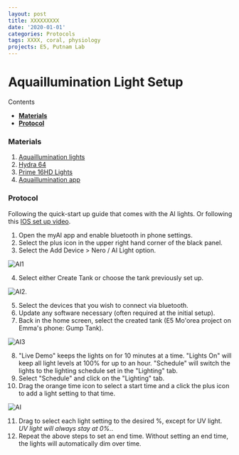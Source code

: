 ```yaml
---
layout: post
title: XXXXXXXXX
date: '2020-01-01'
categories: Protocols
tags: XXXX, coral, physiology
projects: E5, Putnam Lab
---
```


# Aquaillumination Light Setup

Contents  
- [**Materials**](#Materials)    
- [**Protocol**](#Protocol)   


### <a name="Materials"></a> **Materials**

1. [Aquaillumination lights](https://www.aquaillumination.com/)
2. [Hydra 64](https://www.aquaillumination.com/products/hydra)
3. [Prime 16HD Lights](https://www.aquaillumination.com/products/prime)
4. [Aquaillumination app](https://www.aquaillumination.com/app)


### <a name="Protocol"></a> **Protocol**

Following the quick-start up guide that comes with the AI lights. Or following this [IOS set up video](https://www.youtube.com/watch?v=mwgczcSULTk).

1. Open the myAI app and enable bluetooth in phone settings.  
2. Select the plus icon in the upper right hand corner of the black panel.  
3. Select the Add Device > Nero / AI Light option.

![AI1](https://github.com/urol-e5/protocols/blob/master/images/AI_5.PNG?raw=true)

4. Select either Create Tank or choose the tank previously set up.  

![AI2](https://github.com/urol-e5/protocols/blob/master/images/AI_1.PNG?raw=true).

5. Select the devices that you wish to connect via bluetooth.  
6. Update any software necessary (often required at the initial setup).  
7. Back in the home screen, select the created tank (E5 Mo'orea project on Emma's phone: Gump Tank).

![AI3](https://github.com/urol-e5/protocols/blob/master/images/AI_2.PNG?raw=true)

8. "Live Demo" keeps the lights on for 10 minutes at a time. "Lights On" will keep all light levels at 100% for up to an hour. "Schedule" will switch the lights to the lighting schedule set in the "Lighting" tab.  
9. Select "Schedule" and click on the "Lighting" tab.  
10. Drag the orange time icon to select a start time and a click the plus icon to add a light setting to that time.  

![AI](https://github.com/urol-e5/protocols/blob/master/images/AI_3.PNG?raw=true)

11. Drag to select each light setting to the desired %, except for UV light. *UV light will always stay at 0%.*.  
12. Repeat the above steps to set an end time. Without setting an end time, the lights will automatically dim over time.  
